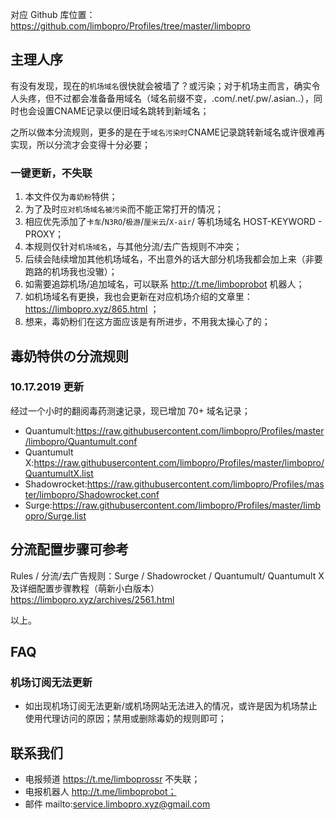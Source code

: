 对应 Github 库位置：https://github.com/limbopro/Profiles/tree/master/limbopro

## 主理人序

有没有发现，现在的`机场域名`很快就会被墙了？或污染；对于机场主而言，确实令人头疼，但不过都会准备备用域名（域名前缀不变，.com/.net/.pw/.asian..），同时也会设置CNAME记录以便旧域名跳转到新域名；

之所以做本分流规则，更多的是在于`域名污染时`CNAME记录跳转新域名或许很难再实现，所以分流才会变得十分必要；

### 一键更新，不失联
1. 本文件仅为`毒奶粉`特供；
2. 为了及时`应对机场域名被污染`而不能正常打开的情况；
3. 相应优先添加了`卡车`/`N3RO`/`极游`/`厘米云`/`X-air`/ 等机场域名 HOST-KEYWORD - PROXY；
4. 本规则仅针对`机场域名`，与其他分流/去广告规则不冲突；
5. 后续会陆续增加其他机场域名，不出意外的话大部分机场我都会加上来（非要跑路的机场我也没辙）；
6. 如需要追踪机场/追加域名，可以联系 http://t.me/limboprobot 机器人；
7. 如机场域名有更换，我也会更新在对应机场介绍的文章里：https://limbopro.xyz/865.html ；
8. 想来，毒奶粉们在这方面应该是有所进步，不用我太操心了的；
 
 ## 毒奶特供の分流规则
 ### 10.17.2019 更新
 经过一个小时的翻阅毒药测速记录，现已增加 70+ 域名记录；
 
- Quantumult:https://raw.githubusercontent.com/limbopro/Profiles/master/limbopro/Quantumult.conf
- Quantumult X:https://raw.githubusercontent.com/limbopro/Profiles/master/limbopro/QuantumultX.list
- Shadowrocket:https://raw.githubusercontent.com/limbopro/Profiles/master/limbopro/Shadowrocket.conf
- Surge:https://raw.githubusercontent.com/limbopro/Profiles/master/limbopro/Surge.list

## 分流配置步骤可参考
 Rules / 分流/去广告规则：Surge / Shadowrocket / Quantumult/ Quantumult X 及详细配置步骤教程（萌新小白版本）
 https://limbopro.xyz/archives/2561.html

 以上。
 
## FAQ
### 机场订阅无法更新
- 如出现机场订阅无法更新/或机场网站无法进入的情况，或许是因为机场禁止使用代理访问的原因；禁用或删除毒奶的规则即可；
 
## 联系我们
- 电报频道 https://t.me/limboprossr 不失联；
- 电报机器人 http://t.me/limboprobot；
- 邮件 mailto:service.limbopro.xyz@gmail.com
